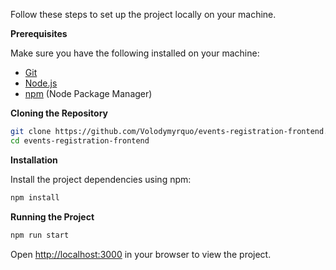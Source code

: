Follow these steps to set up the project locally on your machine.

**Prerequisites**

Make sure you have the following installed on your machine:

- [Git](https://git-scm.com/)
- [Node.js](https://nodejs.org/en)
- [npm](https://www.npmjs.com/) (Node Package Manager)

**Cloning the Repository**

```bash
git clone https://github.com/Volodymyrquo/events-registration-frontend.git
cd events-registration-frontend
```

**Installation**

Install the project dependencies using npm:

```bash
npm install
```

**Running the Project**

```bash
npm run start
```

Open [http://localhost:3000](http://localhost:3000) in your browser to view the project.

